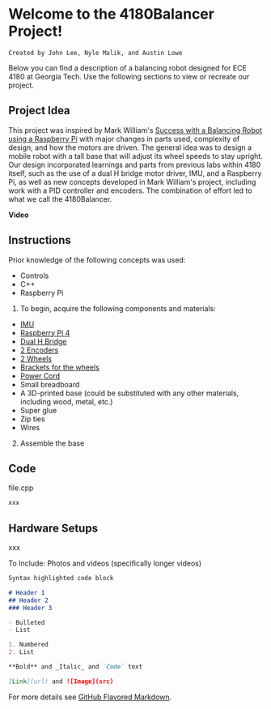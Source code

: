 # Welcome to the 4180Balancer Project!
`Created by John Lee, Nyle Malik, and Austin Lowe`

Below you can find a description of a balancing robot designed for ECE 4180 at Georgia Tech.
Use the following sections to view or recreate our project.

## Project Idea

This project was inspired by Mark William's [Success with a Balancing Robot using a Raspberry Pi](http://ozzmaker.com/success-with-a-balancing-robot-using-a-raspberry-pi/) with major changes in parts used, complexity of design, and how the motors are driven. The general idea was to design a mobile robot with a tall base that will adjust its wheel speeds to stay upright. Our design incorporated learnings and parts from previous labs within 4180 itself, such as the use of a dual H bridge motor driver, IMU, and a Raspberry Pi, as well as new concepts developed in Mark William's project, including work with a PID controller and encoders. The combination of effort led to what we call the 4180Balancer.

**Video**

## Instructions

Prior knowledge of the following concepts was used:
- Controls
- C++
- Raspberry Pi

1. To begin, acquire the following components and materials:
- [IMU]()
- [Raspberry Pi 4]()
- [Dual H Bridge]()
- [2 Encoders]()
- [2 Wheels]()
- [Brackets for the wheels]()
- [Power Cord]()
- Small breadboard
- A 3D-printed base (could be substituted with any other materials, including wood, metal, etc.)
- Super glue
- Zip ties
- Wires

2. Assemble the base

## Code

file.cpp
```markdown
xxx
```

## Hardware Setups

xxx

To Include:
Photos and videos (specifically longer videos)
```markdown
Syntax highlighted code block

# Header 1
## Header 2
### Header 3

- Bulleted
- List

1. Numbered
2. List

**Bold** and _Italic_ and `Code` text

[Link](url) and ![Image](src)
```
For more details see [GitHub Flavored Markdown](https://guides.github.com/features/mastering-markdown/).
